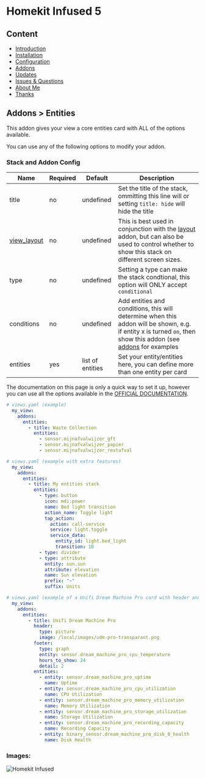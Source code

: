 # Homekit Infused 5

## Content
- [Introduction](../index.md)
- [Installation](../installation.md)
- [Configuration](../configuration.md)
- [Addons](../addons.md)
- [Updates](../updates.md)
- [Issues & Questions](../issues.md)
- [About Me](../about.md)
- [Thanks](../thanks.md)

## Addons > Entities

This addon gives your view a core entities card with ALL of the options available.

You can use any of the following options to modify your addon.

### Stack and Addon Config

| Name | Required | Default | Description |
|----------------------------------|-------------|----------------------|-----------------------------------------------------------------------------------------------------------------------------------------------------------------------------------|
| title | no | undefined | Set the title of the stack, ommitting this line will or setting `title: hide` will hide the title |
| [view_layout](layout.md#view-layout) | no | undefined | This is best used in conjunction with the [layout](layout.md#view-layout) addon, but can also be used to control whether to show this stack on different screen sizes. |
| type | no | undefined | Setting a type can make the stack condtional, this option will ONLY accept `conditional` |
| conditions | no | undefined | Add entities and conditions, this will determine when this addon will be shown, e.g. if entity x is turned `on`, then show this addon (see [addons](../addons.md) for examples |
| entities | yes | list of entities | Set your entity/entities here, you can define more than one entity per card |

The documentation on this page is only a quick way to set it up, however you can use all the options available in the [OFFICIAL DOCUMENTATION](https://www.home-assistant.io/lovelace/entities/#options-for-entities).

```yaml
# views.yaml (example)
  my_view:
    addons:
      entities:
        - title: Waste Collection
          entities:
            - sensor.mijnafvalwijzer_gft
            - sensor.mijnafvalwijzer_papier
            - sensor.mijnafvalwijzer_restafval
``` 
```yaml
# views.yaml (example with extra features)
  my_view:
    addons:
      entities:
        - title: My entities stack
          entities:
            - type: button
              icon: mdi:power
              name: Bed light transition
              action_name: Toggle light
              tap_action:
                action: call-service
                service: light.toggle
                service_data:
                  entity_id: light.bed_light
                  transition: 10
            - type: divider
            - type: attribute
              entity: sun.sun
              attribute: elevation
              name: Sun elevation
              prefix: "~"
              suffix: Units
``` 
```yaml
# views.yaml (example of a Unifi Dream Machine Pro card with header and footer)
  my_view:
    addons:
      entities:
        - title: Unifi Dream Machine Pro
          header:
            type: picture
            image: /local/images/udm-pro-transparant.png
          footer:
            type: graph
            entity: sensor.dream_machine_pro_cpu_temperature
            hours_to_show: 24
            detail: 2
          entities:
            - entity: sensor.dream_machine_pro_uptime
              name: Uptime
            - entity: sensor.dream_machine_pro_cpu_utilization
              name: CPU Utilization
            - entity: sensor.dream_machine_pro_memory_utilization
              name: Memory Utilization
            - entity: sensor.dream_machine_pro_storage_utilization
              name: Storage Utilization
            - entity: sensor.dream_machine_pro_recording_capacity
              name: Recording Capacity
            - entity: binary_sensor.dream_machine_pro_disk_0_health
              name: Disk Health
``` 

### Images:

![Homekit Infused](../images/hki-entities.png)
